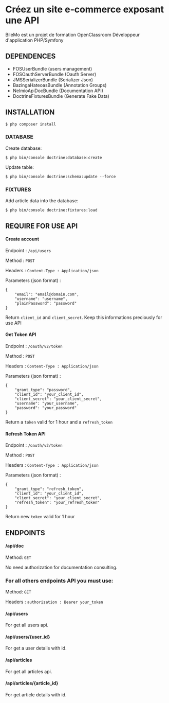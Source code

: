 Créez un site e-commerce exposant une API
========================

BileMo est un projet de formation OpenClassroom Développeur d'application PHP/Symfony

DEPENDENCES
--------------

* FOSUserBundle (users management)
* FOSOauthServerBundle (Oauth Server)
* JMSSerializerBundle (Serializer Json)
* BazingaHateoasBundle (Annotation Groups)
* NelmioApiDocBundle (Documentation API)
* DoctrineFixturesBundle (Generate Fake Data)

INSTALLATION
--------------

```
$ php composer install
```

### DATABASE

Create database:
```
$ php bin/console doctrine:database:create
```

Update table:
```
$ php bin/console doctrine:schema:update --force
```

### FIXTURES

Add article data into the database:
```
$ php bin/console doctrine:fixtures:load
```

REQUIRE FOR USE API
--------------

#### Create account 

Endpoint : `/api/users`

Method : `POST`

Headers : `Content-Type : Application/json`

Parameters (json format) :

```
{
	"email": "email@domain.com",
	"username": "username",
	"plainPassword": "password"
}
```

Return `client_id` and `client_secret`.
Keep this informations preciously for use API

#### Get Token API 

Endpoint : `/oauth/v2/token`

Method : `POST`

Headers : `Content-Type : Application/json`

Parameters (json format) :

```
{
	"grant_type": "password",
	"client_id": "your_client_id",
	"client_secret": "your_client_secret",
	"username": "your_username",
	"password": "your_password"
}
```

Return a `token` valid for 1 hour and a `refresh_token` 

#### Refresh Token API 

Endpoint : `/oauth/v2/token`

Method : `POST`

Headers : `Content-Type : Application/json`

Parameters (json format) :

```
{
	"grant_type": "refresh_token",
	"client_id": "your_client_id",
	"client_secret": "your_client_secret",
	"refresh_token": "your_refresh_token"
}
```

Return new `token` valid for 1 hour


ENDPOINTS
--------------

#### /api/doc
Method: `GET`

No need authorization for documentation consulting.

### For all others endpoints API you must use:

Method: `GET`

Headers : `authorization : Bearer your_token`

#### /api/users
For get all users api.

#### /api/users/{user_id}
For get a user details with id.

#### /api/articles
For get all articles api.

#### /api/articles/{article_id}
For get article details with id.

